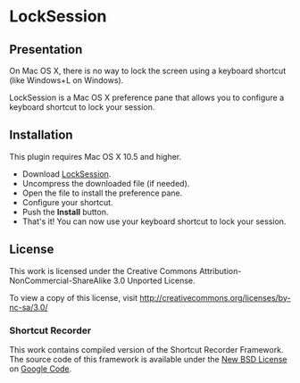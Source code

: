 # LockSession

## Presentation

On Mac OS X, there is no way to lock the screen using a keyboard shortcut (like Windows+L on Windows).

LockSession is a Mac OS X preference pane that allows you to configure a keyboard shortcut to lock your session.

## Installation

This plugin requires Mac OS X 10.5 and higher.

 * Download [LockSession][directDownload].
 * Uncompress the downloaded file (if needed).
 * Open the file to install the preference pane.
 * Configure your shortcut.
 * Push the **Install** button.
 * That's it! You can now use your keyboard shortcut to lock your session.

## License

This work is licensed under the Creative Commons Attribution-NonCommercial-ShareAlike 3.0 Unported License.

To view a copy of this license, visit http://creativecommons.org/licenses/by-nc-sa/3.0/


### Shortcut Recorder

This work contains compiled version of the Shortcut Recorder Framework. The source code of this framework is available under the [New BSD License][BSDLicense] on [Google Code][shortcutrecorder].


[BSDLicense]: http://www.opensource.org/licenses/bsd-license.php
[shortcutrecorder]: http://code.google.com/p/shortcutrecorder/
[directDownload]: https://github.com/downloads/octiplex/LockSession/LockSession%202.0.zip
